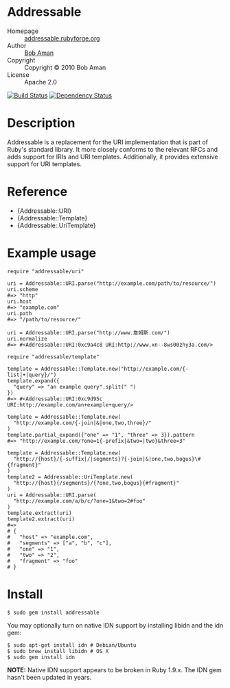 # Addressable

<dl>
  <dt>Homepage</dt><dd><a href="http://addressable.rubyforge.org/">addressable.rubyforge.org</a></dd>
  <dt>Author</dt><dd><a href="mailto:bob@sporkmonger.com">Bob Aman</a></dd>
  <dt>Copyright</dt><dd>Copyright © 2010 Bob Aman</dd>
  <dt>License</dt><dd>Apache 2.0</dd>
</dl>

[![Build Status](https://secure.travis-ci.org/sporkmonger/addressable.png)](http://travis-ci.org/sporkmonger/addressable)
[![Dependency Status](https://gemnasium.com/sporkmonger/addressable.png)](https://gemnasium.com/sporkmonger/addressable)

# Description

Addressable is a replacement for the URI implementation that is part of
Ruby's standard library. It more closely conforms to the relevant RFCs and
adds support for IRIs and URI templates.  Additionally, it provides extensive
support for URI templates.

# Reference

- {Addressable::URI}
- {Addressable::Template}
- {Addressable::UriTemplate}

# Example usage

    require "addressable/uri"

    uri = Addressable::URI.parse("http://example.com/path/to/resource/")
    uri.scheme
    #=> "http"
    uri.host
    #=> "example.com"
    uri.path
    #=> "/path/to/resource/"

    uri = Addressable::URI.parse("http://www.詹姆斯.com/")
    uri.normalize
    #=> #<Addressable::URI:0xc9a4c8 URI:http://www.xn--8ws00zhy3a.com/>

    require "addressable/template"

    template = Addressable::Template.new("http://example.com/{-list|+|query}/")
    template.expand({
      "query" => "an example query".split(" ")
    })
    #=> #<Addressable::URI:0xc9d95c URI:http://example.com/an+example+query/>

    template = Addressable::Template.new(
      "http://example.com/{-join|&|one,two,three}/"
    )
    template.partial_expand({"one" => "1", "three" => 3}).pattern
    #=> "http://example.com/?one=1{-prefix|&two=|two}&three=3"

    template = Addressable::Template.new(
      "http://{host}/{-suffix|/|segments}?{-join|&|one,two,bogus}\#{fragment}"
    )
    template2 = Addressable::UriTemplate.new(
      "http://{host}{/segments}/{?one,two,bogus}{#fragment}"
    )
    uri = Addressable::URI.parse(
      "http://example.com/a/b/c/?one=1&two=2#foo"
    )
    template.extract(uri)
    template2.extract(uri)
    #=>
    # {
    #   "host" => "example.com",
    #   "segments" => ["a", "b", "c"],
    #   "one" => "1",
    #   "two" => "2",
    #   "fragment" => "foo"
    # }

# Install

    $ sudo gem install addressable

You may optionally turn on native IDN support by installing libidn and the
idn gem:

    $ sudo apt-get install idn # Debian/Ubuntu
    $ sudo brew install libidn # OS X
    $ sudo gem install idn

**NOTE:** Native IDN support appears to be broken in Ruby 1.9.x. The IDN gem
hasn't been updated in years.
